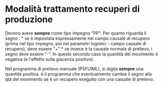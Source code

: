 # Modalità trattamento recuperi di produzione
Devono avere __sempre__ come tipo impegno "PP".
Per quanto riguarda il segno : 
 \* se è impostata espressamente nel campo causale di recupero (prima nel tipo impegno, poi nei parametri logistici - campo causale di recupero), deve essere "+"
 \* se invece è la causale normale di prelievo, i segno deve essere "-". In questo secondo caso la quantità del movimento è negativa (e l'effetto sulla giacenza positivo).

Nel programma di prelievo manuale (P5FUIML), si digita __sempre__ una quantità positiva. è il programma che eventualmente cambia il segno alla qtà del movimento se è un recupero eseguito con una casuale di prelievo.
